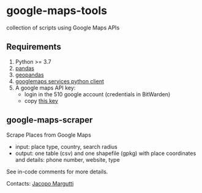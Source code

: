 # google-maps-tools
collection of scripts using Google Maps APIs

## Requirements
1. Python >= 3.7
2. [pandas](https://pypi.org/project/pandas/)
2. [geopandas](https://pypi.org/project/geopandas/)
2. [googlemaps services python client](https://pypi.org/project/googlemaps/)
3. A google maps API key:
   * login in the 510 google account (credentials in BitWarden)
   * copy [this key](https://console.cloud.google.com/apis/credentials/key/d549b609-a5d1-4ea9-b9c1-8de0aa37108a?authuser=1&folder=&organizationId=&project=emergency-data-support)

## google-maps-scraper
Scrape Places from Google Maps
* input: place type, country, search radius
* output: one table (csv) and one shapefile (gpkg) with place coordinates and details: phone number, website, type

See in-code comments for more details.

Contacts: [Jacopo Margutti](https://github.com/jmargutt)
